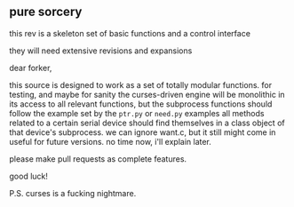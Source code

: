pure sorcery
------------

this rev is a skeleton set of basic functions and a control interface 

they will need extensive revisions and expansions

dear forker,

this source is designed to work as a set of totally modular functions.  for testing, and maybe for sanity the curses-driven engine will be monolithic in its access to all relevant functions, but the subprocess functions should follow the example set by the `ptr.py` or `need.py` examples all methods related to a certain serial device should find themselves in a class object of that device's subprocess.  we can ignore want.c, but it still might come in useful for future versions.  no time now, i'll explain later.

please make pull requests as complete features.

good luck!

P.S.
curses is a fucking nightmare.
